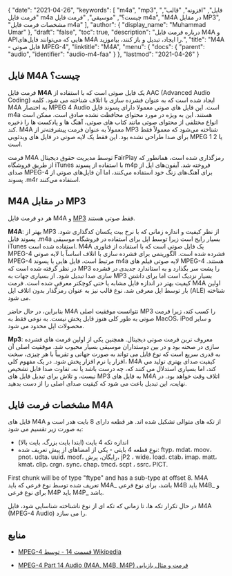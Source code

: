 {
  "date": "2021-04-26",
  "keywords": [
"m4a",
"mp3",
"فایل",
"افزونه",
"قالب",
"فرمت فایل m4a چیست؟",
"موسیقی",
"فرمت فایل m4a",
"M4A در مقابل MP3",
"مشخصات فرمت فایل m4a"
],
  "author": {
    "display_name": "Muhammad Umar"
},
  "draft": "false",
  "toc": true,
  "description": "درباره فرمت فایل M4A و APIهایی که می‌توانند فایل‌های M4A را ایجاد، تبدیل و باز کنند، بیاموزید.",
  "title": "M4A - فایل صوتی MPEG-4",
  "linktitle": "M4A",
  "menu": {
    "docs": {
      "parent": "audio",
      "identifier": "audio-m4-faa"
}
},
  "lastmod": "2021-04-26"
}

## فایل M4A چیست؟

فرمت فایل **M4A** یک فایل صوتی است که با استفاده از AAC (Advanced Audio Coding) ایجاد شده است که به عنوان فشرده سازی با اتلاف شناخته می شود. کلمه M4A به اختصار MPEG 4 Audio است. این فایل های صوتی معمولا دارای پسوند فایل m4a هستند. این به ویژه در مورد محتوای محافظت نشده صادق است. ممکن است انواع مختلفی از محتوای صوتی مانند کتاب های صوتی، آهنگ ها و پادکست ها را ذخیره کند. M4A معمولاً به عنوان فرمت پیشرفته‌تر از MP3 شناخته می‌شود که معمولاً فقط برای صدا طراحی نشده بود. این فقط یک لایه صوتی در فایل های ویدئویی MPEG 1 یا 2 است.

فرمت M4A توسط مدیریت حقوق دیجیتال FairPlay رمزگذاری شده است، همانطور که از طریق فروشگاه iTunes با استفاده از پسوند m4p فروخته شد. آیفون‌های اپل از صدای MPEG-4 برای آهنگ‌های زنگ خود استفاده می‌کنند، اما آن فایل‌های صوتی از پسوند .m4r استفاده می‌کنند.


## M4A در مقابل MP3

هر دو فرمت فایل M4A و [MP3](/audio/mp3/) فقط صوتی هستند.

**M4A**: بهتر از MP3 از نظر کیفیت و اندازه زمانی که با نرخ بیت یکسان کدگذاری شود. پسوند فایل .m4a بسیار رایج است زیرا توسط اپل برای استفاده در فروشگاه موسیقی iTunes استفاده شده است. M4A یک فایل صوتی است که با استفاده از فناوری MPEG-4 فشرده شده است. الگوریتمی برای فشرده سازی با اتلاف اساساً با لایه صوتی MPEG-4 مرتبط است، فایل هایی با پسوند m4a لایه صوتی فیلم های MPEG-4 هستند. در نظر گرفته شده است که MP3 را پشت سر بگذارد و به استاندارد جدیدی در فشرده سازی صدا تبدیل شود. از بسیاری جهات به MP3 بسیار نزدیک است اما برای داشتن کیفیت بهتر در اندازه فایل مشابه یا حتی کوچکتر معرفی شده است. فرمت M4A اولین بار توسط اپل معرفی شد. نوع قالب نیز به عنوان رمزگذار بدون اتلاف اپل (ALE) شناخته می شود.

بنابراین، در حال حاضر M4A نتوانست موفقیت اصلی MP3 را کسب کند، زیرا فرمت صوتی به طور کلی هنوز قابل پخش نیست. به نوعی فقط به MacOS، iPod و سایر محصولات اپل محدود می شود.

**Mp3**: معروف ترین فرمت صوتی دیجیتال. همچنین یکی از اولین فرمت های فشرده سازی در صحنه بود و در بین دوستداران موسیقی بسیار محبوب شد. موفقیت اصلی آن به قدری سریع است که نوع فایل می تواند به صورت جهانی و تقریباً با هر چیزی، سخت افزار یا نرم افزار پخش شود. در یک مفهوم کلی، M4A کیفیت صدای بهتری تولید می کند، اما بسیاری استدلال می کنند که، چه درست باشد یا نه، تفاوت صدا قابل تشخیص نیست، و تلاش برای تبدیل فایل های MP3 به فایل های M4A اتلاف وقت خواهد بود. در نهایت، این تبدیل باعث می شود که کیفیت صدای اصلی را از دست بدهید.

## مشخصات فرمت فایل M4A

فایل های M4A از تکه های متوالی تشکیل شده اند. هر قطعه دارای 8 بایت هدر است و به صورت زیر تقسیم می شود:
- اندازه تکه 4 بایت (ابتدا بایت بزرگ، بایت بالا)
- نوع قطعه 4 بایتی - یکی از امضاهای از پیش تعریف شده: ftyp، mdat، moov، pnot، udta، uuid، moof، رایگان، پرش، jP2 ، wide، load، ctab، imap، matt، kmat، clip، crgn، sync، chap، tmcd، scpt ، ssrc، PICT.

First chunk will be of type "ftype" and has a sub-type at offset 8. M4A تعریف شده توسط نوع فرعی که باید M4A_ باشد، برای نوع فرعی M4B باید M4B_ و برای نوع فرعی M4P باید M4P_ باشد.

در حال تکرار تکه ها، تا زمانی که تکه ای از نوع ناشناخته شناسایی شود، فایل M4A (MPEG-4 Audio) را می سازد.

## منابع ##

* [MPEG-4 قسمت 14 - توسط Wikipedia](https://en.wikipedia.org/wiki/MPEG-4_Part_14)

* [MPEG-4 Part 14 Audio (M4A, M4B, M4P) فرمت و مثال بازیابی](https://www.file-recovery.com/m4a-signature-format.htm)


